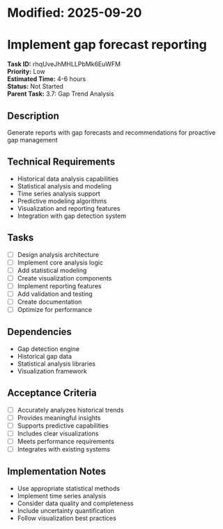 # Modified: 2025-09-20

# Implement gap forecast reporting

**Task ID:** rhqUveJhMHLLPbMk6EuWFM  
**Priority:** Low  
**Estimated Time:** 4-6 hours  
**Status:** Not Started  
**Parent Task:** 3.7: Gap Trend Analysis

## Description
Generate reports with gap forecasts and recommendations for proactive gap management

## Technical Requirements
- Historical data analysis capabilities
- Statistical analysis and modeling
- Time series analysis support
- Predictive modeling algorithms
- Visualization and reporting features
- Integration with gap detection system

## Tasks
- [ ] Design analysis architecture
- [ ] Implement core analysis logic
- [ ] Add statistical modeling
- [ ] Create visualization components
- [ ] Implement reporting features
- [ ] Add validation and testing
- [ ] Create documentation
- [ ] Optimize for performance

## Dependencies
- Gap detection engine
- Historical gap data
- Statistical analysis libraries
- Visualization framework

## Acceptance Criteria
- [ ] Accurately analyzes historical trends
- [ ] Provides meaningful insights
- [ ] Supports predictive capabilities
- [ ] Includes clear visualizations
- [ ] Meets performance requirements
- [ ] Integrates with existing systems

## Implementation Notes
- Use appropriate statistical methods
- Implement time series analysis
- Consider data quality and completeness
- Include uncertainty quantification
- Follow visualization best practices
